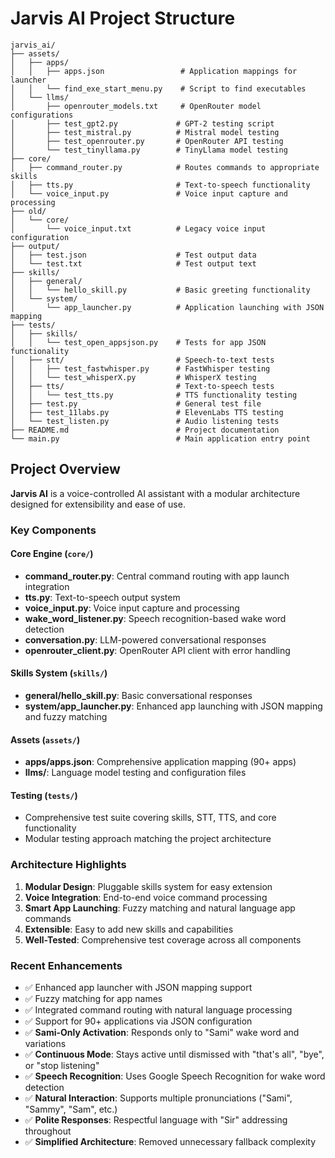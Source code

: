# Jarvis AI Project Structure

```
jarvis_ai/
├── assets/
│   ├── apps/
│   │   ├── apps.json                 # Application mappings for launcher
│   │   └── find_exe_start_menu.py    # Script to find executables
│   └── llms/
│       ├── openrouter_models.txt     # OpenRouter model configurations
│       ├── test_gpt2.py             # GPT-2 testing script
│       ├── test_mistral.py          # Mistral model testing
│       ├── test_openrouter.py       # OpenRouter API testing
│       └── test_tinyllama.py        # TinyLlama model testing
├── core/
│   ├── command_router.py            # Routes commands to appropriate skills
│   ├── tts.py                       # Text-to-speech functionality
│   └── voice_input.py               # Voice input capture and processing
├── old/
│   └── core/
│       └── voice_input.txt          # Legacy voice input configuration
├── output/
│   ├── test.json                    # Test output data
│   └── test.txt                     # Test output text
├── skills/
│   ├── general/
│   │   └── hello_skill.py           # Basic greeting functionality
│   └── system/
│       └── app_launcher.py          # Application launching with JSON mapping
├── tests/
│   ├── skills/
│   │   └── test_open_appsjson.py    # Tests for app JSON functionality
│   ├── stt/                         # Speech-to-text tests
│   │   ├── test_fastwhisper.py      # FastWhisper testing
│   │   └── test_whisperX.py         # WhisperX testing
│   ├── tts/                         # Text-to-speech tests
│   │   └── test_tts.py              # TTS functionality testing
│   ├── test.py                      # General test file
│   ├── test_11labs.py               # ElevenLabs TTS testing
│   └── test_listen.py               # Audio listening tests
├── README.md                        # Project documentation
└── main.py                          # Main application entry point
```

## Project Overview

**Jarvis AI** is a voice-controlled AI assistant with a modular architecture designed for extensibility and ease of use.

### Key Components

#### Core Engine (`core/`)
- **command_router.py**: Central command routing with app launch integration
- **tts.py**: Text-to-speech output system
- **voice_input.py**: Voice input capture and processing
- **wake_word_listener.py**: Speech recognition-based wake word detection
- **conversation.py**: LLM-powered conversational responses
- **openrouter_client.py**: OpenRouter API client with error handling

#### Skills System (`skills/`)
- **general/hello_skill.py**: Basic conversational responses
- **system/app_launcher.py**: Enhanced app launching with JSON mapping and fuzzy matching

#### Assets (`assets/`)
- **apps/apps.json**: Comprehensive application mapping (90+ apps)
- **llms/**: Language model testing and configuration files

#### Testing (`tests/`)
- Comprehensive test suite covering skills, STT, TTS, and core functionality
- Modular testing approach matching the project architecture

### Architecture Highlights

1. **Modular Design**: Pluggable skills system for easy extension
2. **Voice Integration**: End-to-end voice command processing
3. **Smart App Launching**: Fuzzy matching and natural language app commands
4. **Extensible**: Easy to add new skills and capabilities
5. **Well-Tested**: Comprehensive test coverage across all components

### Recent Enhancements

- ✅ Enhanced app launcher with JSON mapping support
- ✅ Fuzzy matching for app names
- ✅ Integrated command routing with natural language processing
- ✅ Support for 90+ applications via JSON configuration
- ✅ **Sami-Only Activation**: Responds only to "Sami" wake word and variations
- ✅ **Continuous Mode**: Stays active until dismissed with "that's all", "bye", or "stop listening"
- ✅ **Speech Recognition**: Uses Google Speech Recognition for wake word detection
- ✅ **Natural Interaction**: Supports multiple pronunciations ("Sami", "Sammy", "Sam", etc.)
- ✅ **Polite Responses**: Respectful language with "Sir" addressing throughout
- ✅ **Simplified Architecture**: Removed unnecessary fallback complexity